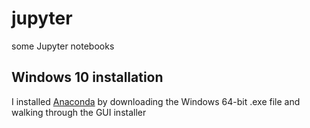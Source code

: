 # jupyter
some Jupyter notebooks
## Windows 10 installation 
I installed [Anaconda](https://www.anaconda.com/products/individual) by downloading the Windows 64-bit .exe file and walking through the GUI installer
